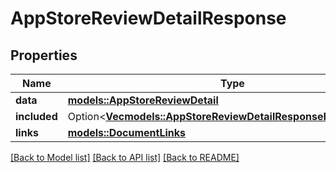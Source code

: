 # AppStoreReviewDetailResponse

## Properties

Name | Type | Description | Notes
------------ | ------------- | ------------- | -------------
**data** | [**models::AppStoreReviewDetail**](AppStoreReviewDetail.md) |  | 
**included** | Option<[**Vec<models::AppStoreReviewDetailResponseIncludedInner>**](AppStoreReviewDetailResponse_included_inner.md)> |  | [optional]
**links** | [**models::DocumentLinks**](DocumentLinks.md) |  | 

[[Back to Model list]](../README.md#documentation-for-models) [[Back to API list]](../README.md#documentation-for-api-endpoints) [[Back to README]](../README.md)


